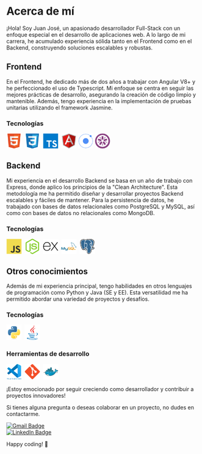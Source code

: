 # Acerca de mí

¡Hola! Soy Juan José, un apasionado desarrollador Full-Stack con un enfoque especial en el desarrollo de aplicaciones web. A lo largo de mi carrera, he acumulado experiencia sólida tanto en el Frontend como en el Backend, construyendo soluciones escalables y robustas.

## Frontend

En el Frontend, he dedicado más de dos años a trabajar con Angular V8+ y he perfeccionado el uso de Typescript. Mi enfoque se centra en seguir las mejores prácticas de desarrollo, asegurando la creación de código limpio y mantenible. Además, tengo experiencia en la implementación de pruebas unitarias utilizando el framework Jasmine.

### Tecnologías 
<img src="https://github.com/devicons/devicon/blob/master/icons/html5/html5-original.svg" title="HTML5" alt="HTML" width="40" height="40"/>&nbsp;
<img src="https://github.com/devicons/devicon/blob/master/icons/css3/css3-original.svg"  title="CSS3" alt="CSS" width="40" height="40"/>&nbsp;
<img src="https://raw.githubusercontent.com/devicons/devicon/1119b9f84c0290e0f0b38982099a2bd027a48bf1/icons/typescript/typescript-original.svg" title="Typescript" alt="Typescript" width="40" height="40"/>&nbsp;
<img src="https://github.com/devicons/devicon/blob/master/icons/angularjs/angularjs-original.svg" title="Angular" alt="Angular" width="40" height="40">
<img src="https://github.com/devicons/devicon/blob/master/icons/ionic/ionic-original.svg" title="Ionic" alt="Ionic" width="40" height="40">
<img src="https://github.com/devicons/devicon/blob/master/icons/jasmine/jasmine-plain.svg" title="Jasmine" alt="Jasmine" width="40" height="40">

## Backend

Mi experiencia en el desarrollo Backend se basa en un año de trabajo con Express, donde aplico los principios de la "Clean Architecture". Esta metodología me ha permitido diseñar y desarrollar proyectos Backend escalables y fáciles de mantener. Para la persistencia de datos, he trabajado con bases de datos relacionales como PostgreSQL y MySQL, así como con bases de datos no relacionales como MongoDB.

### Tecnologías 
<img src="https://github.com/devicons/devicon/blob/master/icons/javascript/javascript-original.svg" title="JavaScript" alt="JavaScript" width="40" height="40"/>&nbsp;
<img src="https://github.com/devicons/devicon/blob/master/icons/nodejs/nodejs-original.svg" title="NodeJs" alt="NodeJs" width="40" height="40"/>&nbsp;
<img src="https://github.com/devicons/devicon/blob/master/icons/express/express-original.svg" title="Express" alt="Express" width="40" height="40"/>&nbsp;
<img src="https://github.com/devicons/devicon/blob/master/icons/mysql/mysql-original-wordmark.svg" title="MySql" alt="MySql" width="40" height="40"/>&nbsp;
<img src="https://github.com/devicons/devicon/blob/master/icons/postgresql/postgresql-original.svg" title="Postgresql" alt="Postgresql" width="40" height="40"/>&nbsp;

## Otros conocimientos

Además de mi experiencia principal, tengo habilidades en otros lenguajes de programación como Python y Java (SE y EE). Esta versatilidad me ha permitido abordar una variedad de proyectos y desafíos.

### Tecnologías 
<img src="https://github.com/devicons/devicon/blob/master/icons/python/python-original.svg" title="Python" alt="Python" width="40" height="40"/>&nbsp;
<img src="https://github.com/devicons/devicon/blob/master/icons/java/java-original.svg" title="Java" alt="Java" width="40" height="40"/>&nbsp;

### Herramientas de desarrollo
<img src="https://raw.githubusercontent.com/devicons/devicon/1119b9f84c0290e0f0b38982099a2bd027a48bf1/icons/vscode/vscode-original-wordmark.svg" title="VSCode" alt="VSCode" width="40" height="40"/>&nbsp;
<img src="https://github.com/devicons/devicon/blob/master/icons/git/git-original.svg" title="Git" alt="Git" width="40" height="40"/>&nbsp;
<img src="https://github.com/devicons/devicon/blob/master/icons/docker/docker-original.svg" title="Git" alt="Git" width="40" height="40"/>&nbsp;

¡Estoy emocionado por seguir creciendo como desarrollador y contribuir a proyectos innovadores!

Si tienes alguna pregunta o deseas colaborar en un proyecto, no dudes en contactarme.
<div>
  <a href="mailto:juanjose_a_c@hotmail.com">
    <img src="https://img.shields.io/badge/Gmail-D14836?style=for-the-badge&logo=gmail&logoColor=white" alt="Gmail Badge"/>
  </a><br />
  <a href="https://www.linkedin.com/in/juan-jose-acevedo-serna/">
    <img src="https://img.shields.io/badge/LinkedIn-blue?style=for-the-badge&logo=linkedin&logoColor=white" alt="LinkedIn Badge"/>
  <a/>  
</div>

Happy coding! 🚀
